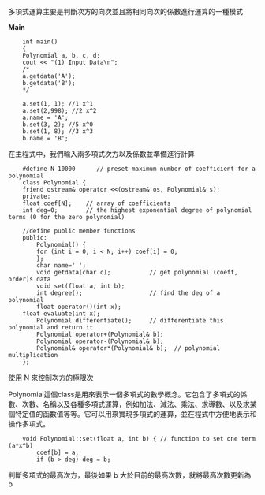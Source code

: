 多項式運算主要是判斷次方的向次並且將相同向次的係數進行運算的一種模式

**Main**

  		int main()
		{
   		Polynomial a, b, c, d;
		cout << "(1) Input Data\n";
		/*
		a.getdata('A');
		b.getdata('B');
		*/
		
		a.set(1, 1); //1 x^1
		a.set(2,998); //2 x^2
		a.name = 'A';
		b.set(3, 2); //5 x^0
		b.set(1, 8); //3 x^3
		b.name = 'B';
		
在主程式中，我們輸入兩多項式次方以及係數並準備進行計算

		#define N 10000      // preset maximum number of coefficient for a polynomial
		class Polynomial {
		friend ostream& operator <<(ostream& os, Polynomial& s);
		private:
   		float coef[N];    // array of coefficients
   		int deg=0;        // the highest exponential degree of polynomial terms (0 for the zero polynomial)

		//define public member functions
		public:
	    	Polynomial() { 
			for (int i = 0; i < N; i++) coef[i] = 0;
	    	};
	    	char name=' ';
	    	void getdata(char c);           // get polynomial (coeff, order)s data
	    	void set(float a, int b);
	    	int degree();                   // find the deg of a polynomial
	    	float operator()(int x);
	   	float evaluate(int x);
	    	Polynomial differentiate();     // differentiate this polynomial and return it
	    	Polynomial operator+(Polynomial& b);
	    	Polynomial operator-(Polynomial& b);
	    	Polynomial& operator*(Polynomial& b);  // polynomial multiplication
		};

使用 N 來控制次方的極限次

Polynomial這個class是用來表示一個多項式的數學概念。它包含了多項式的係數、次數、名稱以及各種多項式運算，例如加法、減法、乘法、求導數、以及求某個特定值的函數值等等。它可以用來實現多項式的運算，並在程式中方便地表示和操作多項式。


		void Polynomial::set(float a, int b) { // function to set one term (a*x^b)
		    coef[b] = a;
		    if (b > deg) deg = b;
		    
判斷多項式的最高次方，最後如果 b 大於目前的最高次數，就將最高次數更新為 b
